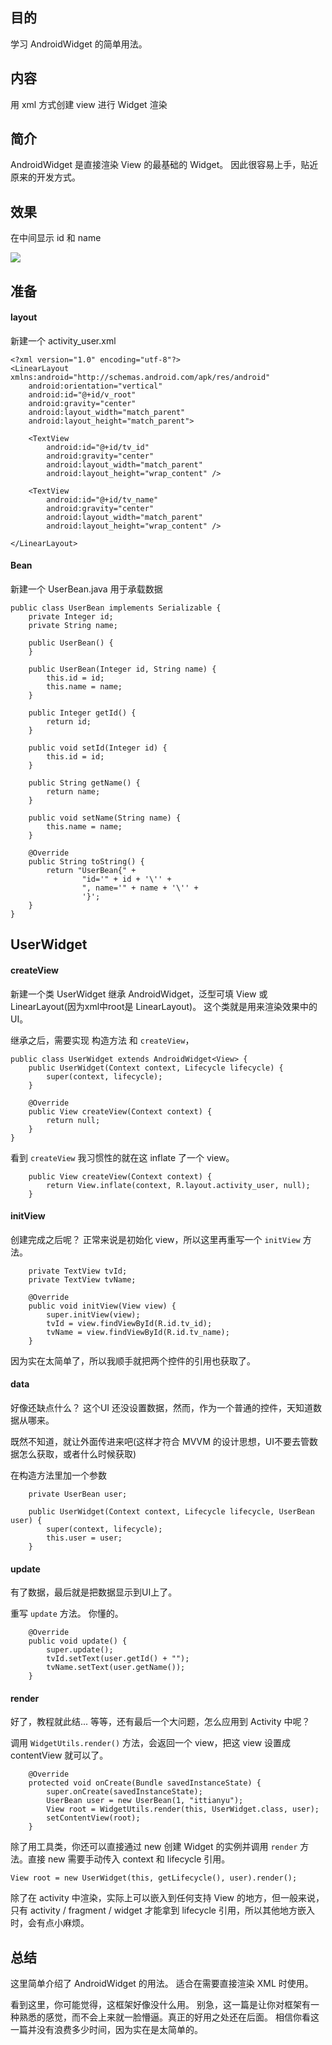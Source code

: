 

## 目的 ##
学习 AndroidWidget 的简单用法。

## 内容 ##
用 xml 方式创建 view 进行 Widget 渲染

## 简介 ##
AndroidWidget 是直接渲染 View 的最基础的 Widget。
因此很容易上手，贴近原来的开发方式。

## 效果 ##
在中间显示 id 和 name

![](../../images/1_AndroidWidget.jpg)


## 准备 ##

#### layout ####

新建一个 activity_user.xml
```
<?xml version="1.0" encoding="utf-8"?>
<LinearLayout xmlns:android="http://schemas.android.com/apk/res/android"
    android:orientation="vertical"
    android:id="@+id/v_root"
    android:gravity="center"
    android:layout_width="match_parent"
    android:layout_height="match_parent">

    <TextView
        android:id="@+id/tv_id"
        android:gravity="center"
        android:layout_width="match_parent"
        android:layout_height="wrap_content" />

    <TextView
        android:id="@+id/tv_name"
        android:gravity="center"
        android:layout_width="match_parent"
        android:layout_height="wrap_content" />

</LinearLayout>
```

#### Bean ####

新建一个 UserBean.java 用于承载数据
```
public class UserBean implements Serializable {
    private Integer id;
    private String name;

    public UserBean() {
    }

    public UserBean(Integer id, String name) {
        this.id = id;
        this.name = name;
    }

    public Integer getId() {
        return id;
    }

    public void setId(Integer id) {
        this.id = id;
    }

    public String getName() {
        return name;
    }

    public void setName(String name) {
        this.name = name;
    }

    @Override
    public String toString() {
        return "UserBean{" +
                "id='" + id + '\'' +
                ", name='" + name + '\'' +
                '}';
    }
}
```

## UserWidget ##


#### createView ####
新建一个类 UserWidget 继承 AndroidWidget，泛型可填 View 或 LinearLayout(因为xml中root是 LinearLayout)。
这个类就是用来渲染效果中的UI。

继承之后，需要实现 构造方法 和 `createView`，

```
public class UserWidget extends AndroidWidget<View> {
    public UserWidget(Context context, Lifecycle lifecycle) {
        super(context, lifecycle);
    }

    @Override
    public View createView(Context context) {
        return null;
    }
}
```

看到 `createView` 我习惯性的就在这 inflate 了一个 view。

```
    public View createView(Context context) {
        return View.inflate(context, R.layout.activity_user, null);
    }
```

#### initView ####

创建完成之后呢？
正常来说是初始化 view，所以这里再重写一个 `initView` 方法。

```
    private TextView tvId;
    private TextView tvName;

    @Override
    public void initView(View view) {
        super.initView(view);
        tvId = view.findViewById(R.id.tv_id);
        tvName = view.findViewById(R.id.tv_name);
    }
```

因为实在太简单了，所以我顺手就把两个控件的引用也获取了。


#### data ####

好像还缺点什么？
这个UI 还没设置数据，然而，作为一个普通的控件，天知道数据从哪来。

既然不知道，就让外面传进来吧(这样才符合 MVVM 的设计思想，UI不要去管数据怎么获取，或者什么时候获取)

在构造方法里加一个参数

```
    private UserBean user;

    public UserWidget(Context context, Lifecycle lifecycle, UserBean user) {
        super(context, lifecycle);
        this.user = user;
    }
```

#### update ####

有了数据，最后就是把数据显示到UI上了。

重写 `update` 方法。 你懂的。

```
    @Override
    public void update() {
        super.update();
        tvId.setText(user.getId() + "");
        tvName.setText(user.getName());
    }
```

#### render ####

好了，教程就此结...
等等，还有最后一个大问题，怎么应用到 Activity 中呢？

调用 `WidgetUtils.render()` 方法，会返回一个 view，把这 view 设置成 contentView 就可以了。

```
    @Override
    protected void onCreate(Bundle savedInstanceState) {
        super.onCreate(savedInstanceState);
        UserBean user = new UserBean(1, "ittianyu");
        View root = WidgetUtils.render(this, UserWidget.class, user);
        setContentView(root);
    }
```

除了用工具类，你还可以直接通过 new 创建 Widget 的实例并调用 `render` 方法。直接 new 需要手动传入 context 和 lifecycle 引用。

```
View root = new UserWidget(this, getLifecycle(), user).render();
```

除了在 activity 中渲染，实际上可以嵌入到任何支持 View 的地方，但一般来说，只有 activity / fragment / widget 才能拿到 lifecycle 引用，所以其他地方嵌入时，会有点小麻烦。

## 总结 ##

这里简单介绍了 AndroidWidget 的用法。
适合在需要直接渲染 XML 时使用。

看到这里，你可能觉得，这框架好像没什么用。
别急，这一篇是让你对框架有一种熟悉的感觉，而不会上来就一脸懵逼。真正的好用之处还在后面。
相信你看这一篇并没有浪费多少时间，因为实在是太简单的。

